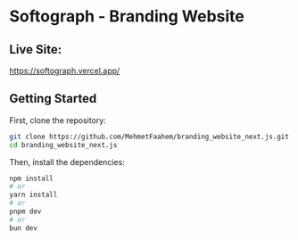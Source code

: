 # Softograph - Branding Website

## Live Site:

https://softograph.vercel.app/

## Getting Started

First, clone the repository:

```bash
git clone https://github.com/MehmetFaahem/branding_website_next.js.git
cd branding_website_next.js
```

Then, install the dependencies:

```bash
npm install
# or
yarn install
# or
pnpm dev
# or
bun dev
```
